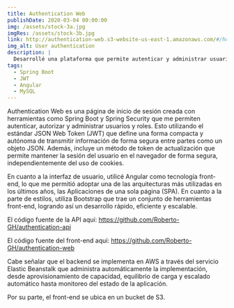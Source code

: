 ```yaml
---
title: Authentication Web
publishDate: 2020-03-04 00:00:00
img: /assets/stock-3a.jpg
imgRes: /assets/stock-3b.jpg
link: http://authentication-web.s3-website-us-east-1.amazonaws.com/#/home
img_alt: User authentication
description: |
  Desarrollé una plataforma que permite autenticar y administrar usuarios.
tags:
  - Spring Boot
  - JWT
  - Angular
  - MySQL
---
```


Authentication Web es una página de inicio de sesión creada con herramientas como Spring Boot y Spring Security que me permiten autenticar, autorizar y administrar usuarios y roles. Esto utilizando el estándar JSON Web Token (JWT) que define una forma compacta y autónoma de transmitir información de forma segura entre partes como un objeto JSON. Además, incluye un método de token de actualización que permite mantener la sesión del usuario en el navegador de forma segura, independientemente del uso de cookies.

En cuanto a la interfaz de usuario, utilicé Angular como tecnología front-end, lo que me permitió adoptar una de las arquitecturas más utilizadas en los últimos años, las Aplicaciones de una sola página (SPA). En cuanto a la parte de estilos, utiliza Bootstrap que trae un conjunto de herramientas front-end, logrando así un desarrollo rápido, eficiente y escalable.

El código fuente de la API aquí: https://github.com/Roberto-GH/authentication-api

El código fuente del front-end aquí: https://github.com/Roberto-GH/authentication-web

Cabe señalar que el backend se implementa en AWS a través del servicio Elastic Beanstalk que administra automáticamente la implementación, desde aprovisionamiento de capacidad, equilibrio de carga y escalado automático hasta monitoreo del estado de la aplicación.

Por su parte, el front-end se ubica en un bucket de S3.